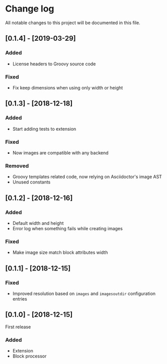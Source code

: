 # Change log
All notable changes to this project will be documented in this file.

## [0.1.4] - [2019-03-29]

### Added

- License headers to Groovy source code

### Fixed

- Fix keep dimensions when using only width or height

## [0.1.3] - [2018-12-18]

### Added

- Start adding tests to extension

### Fixed

- Now images are compatible with any backend

### Removed

- Groovy templates related code, now relying on Asciidoctor's image AST
- Unused constants

## [0.1.2] - [2018-12-16]

### Added

- Default width and height
- Error log when something fails while creating images

### Fixed

- Make image size match block attributes width

## [0.1.1] - [2018-12-15]

### Fixed

- Improved resolution based on `images` and `imagesoutdir` configuration entries

## [0.1.0] - [2018-12-15]

First release

### Added

- Extension
- Block processor


